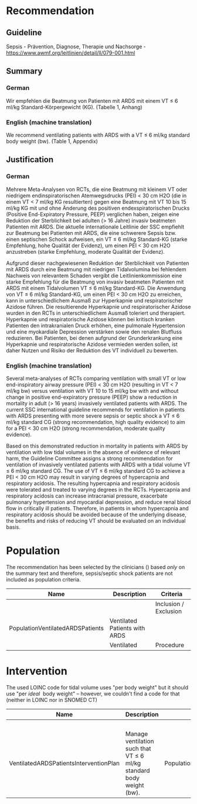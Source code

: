 Recommendation
==============

Guideline
---------

Sepsis - Prävention, Diagnose, Therapie und Nachsorge - <https://www.awmf.org/leitlinien/detail/ll/079-001.html>

  


Summary
-------

### German

Wir empfehlen die Beatmung von Patienten mit ARDS mit einem VT ≤ 6 ml/kg Standard-Körpergewicht (KG). (Tabelle 1, Anhang)

### English (machine translation)

We recommend ventilating patients with ARDS with a VT ≤ 6 ml/kg standard body weight (bw). (Table 1, Appendix)

Justification
-------------

### German

Mehrere Meta-Analysen von RCTs, die eine Beatmung mit kleinem VT oder niedrigem endinspiratorischen Atemwegsdrucks (PEI) < 30 cm H2O (die in einem VT < 7 ml/kg KG resultierten) gegen eine Beatmung mit VT 10 bis 15 ml/kg KG mit und ohne Änderung des positiven endexspiratorischen Drucks (Positive End-Expiratory Pressure, PEEP) verglichen haben, zeigen eine Reduktion der Sterblichkeit bei adulten (> 16 Jahre) invasiv beatmeten Patienten mit ARDS. Die aktuelle internationale Leitlinie der SSC empfiehlt zur Beatmung bei Patienten mit ARDS, die eine schwerere Sepsis bzw. einen septischen Schock aufweisen, ein VT ≤ 6 ml/kg Standard-KG (starke Empfehlung, hohe Qualität der Evidenz), um einen PEI < 30 cm H2O anzustreben (starke Empfehlung, moderate Qualität der Evidenz).  


Aufgrund dieser nachgewiesenen Reduktion der Sterblichkeit von Patienten mit ARDS durch eine Beatmung mit niedrigen Tidalvolumina bei fehlendem Nachweis von relevantem Schaden vergibt die Leitlinienkommission eine starke Empfehlung für die Beatmung von invasiv beatmeten Patienten mit ARDS mit einem Tidalvolumen VT ≤ 6 ml/kg Standard-KG. Die Anwendung von VT ≤ 6 ml/kg Standard-KG, um einen PEI < 30 cm H2O zu erreichen, kann in unterschiedlichem Ausmaß zur Hyperkapnie und respiratorischer Azidose führen. Die resultierende Hyperkapnie und respiratorischer Azidose wurden in den RCTs in unterschiedlichem Ausmaß toleriert und therapiert. Hyperkapnie und respiratorische Azidose können bei kritisch kranken Patienten den intrakranialen Druck erhöhen, eine pulmonale Hypertension und eine myokardiale Depression verstärken sowie den renalen Blutfluss reduzieren. Bei Patienten, bei denen aufgrund der Grunderkrankung eine Hyperkapnie und respiratorische Azidose vermieden werden sollen, ist daher Nutzen und Risiko der Reduktion des VT individuell zu bewerten.

### English (machine translation)

Several meta-analyses of RCTs comparing ventilation with small VT or low end-inspiratory airway pressure (PEI) < 30 cm H2O (resulting in VT < 7 ml/kg bw) versus ventilation with VT 10 to 15 ml/kg bw with and without change in positive end-expiratory pressure (PEEP) show a reduction in mortality in adult (> 16 years) invasively ventilated patients with ARDS. The current SSC international guideline recommends for ventilation in patients with ARDS presenting with more severe sepsis or septic shock a VT ≤ 6 ml/kg standard CG (strong recommendation, high quality evidence) to aim for a PEI < 30 cm H2O (strong recommendation, moderate quality evidence).

  
Based on this demonstrated reduction in mortality in patients with ARDS by ventilation with low tidal volumes in the absence of evidence of relevant harm, the Guideline Committee assigns a strong recommendation for ventilation of invasively ventilated patients with ARDS with a tidal volume VT ≤ 6 ml/kg standard CG. The use of VT ≤ 6 ml/kg standard CG to achieve a PEI < 30 cm H2O may result in varying degrees of hypercapnia and respiratory acidosis. The resulting hypercapnia and respiratory acidosis were tolerated and treated to varying degrees in the RCTs. Hypercapnia and respiratory acidosis can increase intracranial pressure, exacerbate pulmonary hypertension and myocardial depression, and reduce renal blood flow in critically ill patients. Therefore, in patients in whom hypercapnia and respiratory acidosis should be avoided because of the underlying disease, the benefits and risks of reducing VT should be evaluated on an individual basis.

  


Population
==========

  


The recommendation has been selected by the clinicians () based *only* on the summary text and therefore, sepsis/septic shock patients are not included as population criteria.

  




| Name | Description | Criteria |
| --- | --- | --- |
|  |  | Inclusion  / Exclusion  | Name | Category | definition.type | definition.value |
| PopulationVentilatedARDSPatients | Ventilated Patients with ARDS  |  | ARDS | Condition | SCT [404684003 "Clinical finding (finding)](https://browser.ihtsdotools.org/?perspective=full&conceptId1=404684003&edition=MAIN/2022-04-30&release=&languages=en)" | $sct#67782005 "Acute respiratory distress syndrome (disorder)" |
|  | Ventilated | Procedure | SCT [71388002 "Procedure (procedure)](https://browser.ihtsdotools.org/?perspective=full&conceptId1=71388002&edition=MAIN/2022-05-31&release=&languages=en)" | $sct#40617009 "Artificial ventilation (regime/therapy)" |

Intervention
============

  


The used LOINC code for tidal volume uses "per body weight" but it should use "per *ideal*  body weight" – however, we couldn't find a code for that (neither in LOINC nor in SNOMED CT)

  




| Name | Description | Population | Action/Activities |
| --- | --- | --- | --- |
|  |  |  | Name | Action Category | Goal target measure | Goal target detail |
| VentilatedARDSPatientsInterventionPlan | Manage ventilation such that VT ≤ 6 ml/kg standard body weight (bw).  | PopulationVentilatedARDSPatients | Tidal Volume | ventilatorManagement | CODEX-CELIDA CodeSystem:#tvpibw "Tidal volume / ideal body weight (ARDSnet)"  | range.high = 6 'ml/kg' "ml/kg" |

  


  


